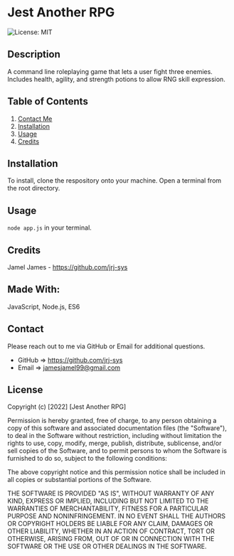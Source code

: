 # Jest Another RPG 

![License: MIT](https://img.shields.io/badge/License-MIT-yellow.svg)

## Description
A command line roleplaying game that lets a user fight three enemies. Includes health, agility, and strength potions to allow RNG skill expression.
## Table of Contents
1. [Contact Me](#Contact)
2. [Installation](#Installation)
3. [Usage](#Usage)
4. [Credits](#Credits)
## Installation
To install, clone the respository onto your machine. Open a terminal from the root directory.
## Usage
`node app.js` in your terminal.
## Credits
Jamel James - https://github.com/jrj-sys
## Made With:
JavaScript, Node.js, ES6
## Contact
Please reach out to me via GitHub or Email for additional questions.

- GitHub => https://github.com/jrj-sys  
- Email => jamesjamel99@gmail.com

## License
Copyright (c) [2022] [Jest Another RPG]
  
Permission is hereby granted, free of charge, to any person obtaining a copy
of this software and associated documentation files (the "Software"), to deal
in the Software without restriction, including without limitation the rights
to use, copy, modify, merge, publish, distribute, sublicense, and/or sell
copies of the Software, and to permit persons to whom the Software is
furnished to do so, subject to the following conditions:
  
The above copyright notice and this permission notice shall be included in all
copies or substantial portions of the Software.
  
THE SOFTWARE IS PROVIDED "AS IS", WITHOUT WARRANTY OF ANY KIND, EXPRESS OR
IMPLIED, INCLUDING BUT NOT LIMITED TO THE WARRANTIES OF MERCHANTABILITY,
FITNESS FOR A PARTICULAR PURPOSE AND NONINFRINGEMENT. IN NO EVENT SHALL THE
AUTHORS OR COPYRIGHT HOLDERS BE LIABLE FOR ANY CLAIM, DAMAGES OR OTHER
LIABILITY, WHETHER IN AN ACTION OF CONTRACT, TORT OR OTHERWISE, ARISING FROM,
OUT OF OR IN CONNECTION WITH THE SOFTWARE OR THE USE OR OTHER DEALINGS IN THE
SOFTWARE.



